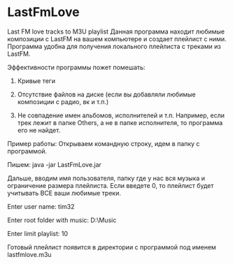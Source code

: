 LastFmLove
==========

Last FM love tracks to M3U playlist
Данная программа находит любимые композиции с LastFM на вашем компьютере и создает плейлист с ними. 
Программа удобна для получения локального плейлиста с треками из LastFM. 

Эффективности программы пожет помешать:

1) Кривые теги

2) Отсутствие файлов на диске (если вы добавляли любимые композиции с радио, вк и т.п.)

3) Не совпадение имен альбомов, исполнителей и т.п. Например, если трек лежит в папке Others, а не в папке исполнителя, 
то программа его не найдет.

Пример работы:
Открываем командную строку, идем в папку с программой. 

Пишем: java -jar LastFmLove.jar

Дальше, вводим имя пользователя, папку где у нас вся музыка и ограничение размера плейлиста. Если введете 0, 
то плейлист будет учитывать ВСЕ ваши любимые треки.

Enter user name: tim32

Enter root folder with music: D:\Music

Enter limit playlist: 10

Готовый плейлист появится в директории с программой под именем lastfmlove.m3u
